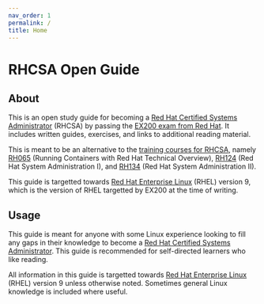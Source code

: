 ```yaml
---
nav_order: 1
permalink: /
title: Home
---
```


# RHCSA Open Guide

## About

This is an open study guide for becoming a [Red Hat Certified Systems Administrator](https://www.redhat.com/en/services/certification/rhcsa) (RHCSA)
by passing the [EX200 exam from Red Hat](https://www.redhat.com/en/services/training/ex200-red-hat-certified-system-administrator-rhcsa-exam).
It includes written guides, exercises, and links to additional reading material.

This is meant to be an alternative to the [training courses for RHCSA](https://www.redhat.com/en/services/certification/rhcsa?pfe-zeueqhsom=training), namely
[RH065](https://www.redhat.com/en/services/training/rh065-running-containers-red-hat-technical-overview) (Running Containers with Red Hat Technical Overview),
[RH124](https://www.redhat.com/en/services/training/rh124-red-hat-system-administration-i) (Red Hat System Administration I),
and [RH134](https://www.redhat.com/en/services/training/rh124-red-hat-system-administration-i) (Red Hat System Administration II).

This guide is targetted towards [Red Hat Enterprise Linux](https://www.redhat.com/en/technologies/linux-platforms/enterprise-linux) (RHEL) version 9,
which is the version of RHEL targetted by EX200 at the time of writing.

## Usage

This guide is meant for anyone with some Linux experience looking to fill any gaps in their knowledge to become a [Red Hat Certified Systems Administrator](https://www.redhat.com/en/services/certification/rhcsa).
This guide is recommended for self-directed learners who like reading.

All information in this guide is targetted towards [Red Hat Enterprise Linux](https://www.redhat.com/en/technologies/linux-platforms/enterprise-linux) (RHEL) version 9 unless otherwise noted.
Sometimes general Linux knowledge is included where useful.
